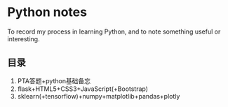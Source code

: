 # Python notes

To record my process in learning Python, and to note something useful or interesting.

## 目录
1. PTA答题+python基础备忘
2. flask+HTML5+CSS3+JavaScript(+Bootstrap)
3. sklearn(+tensorflow)+numpy+matplotlib+pandas+plotly
